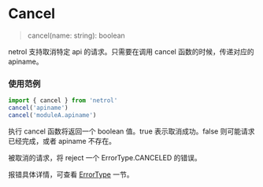 # Cancel

> cancel(name: string): boolean

netrol 支持取消特定 api 的请求。只需要在调用 cancel 函数的时候，传递对应的 apiname。

### 使用范例

```javascript
import { cancel } from 'netrol'
cancel('apiname')
cancel('moduleA.apiname')
```

执行 cancel 函数将返回一个 boolean 值。true 表示取消成功。false 则可能请求已经完成，或者 apiname 不存在。

被取消的请求，将 reject 一个 ErrorType.CANCELED 的错误。

报错具体详情，可查看 [ErrorType](./errorType.md) 一节。